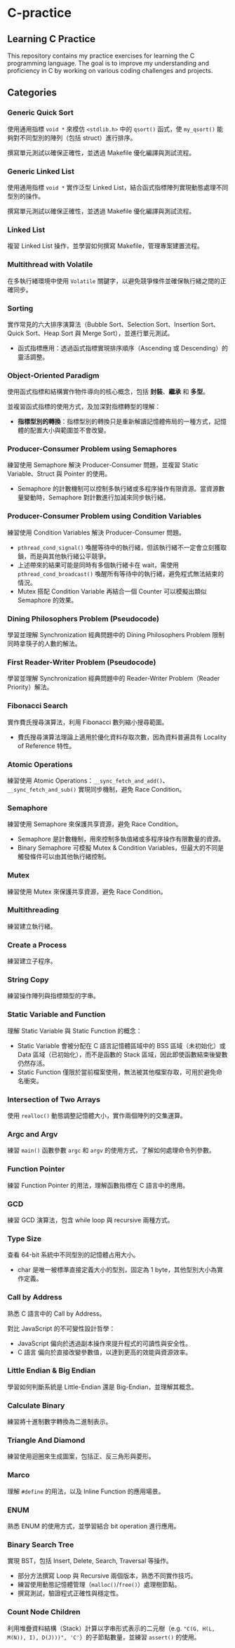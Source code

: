 # C-practice
## Learning C Practice

This repository contains my practice exercises for learning the C programming language. The goal is to improve my understanding and proficiency in C by working on various coding challenges and projects.

## Categories

### Generic Quick Sort
使用通用指標 `void *` 來模仿 `<stdlib.h>` 中的 `qsort()` 函式，使 `my_qsort()` 能夠對不同型別的陣列（包括 struct）進行排序。

撰寫單元測試以確保正確性，並透過 Makefile 優化編譯與測試流程。

### Generic Linked List
使用通用指標 `void *` 實作泛型 Linked List，結合函式指標陣列實現動態處理不同型別的操作。

撰寫單元測試以確保正確性，並透過 Makefile 優化編譯與測試流程。

### Linked List
複習 Linked List 操作，並學習如何撰寫 Makefile，管理專案建置流程。

### Multithread with Volatile
在多執行緒環境中使用 `Volatile` 關鍵字，以避免競爭條件並確保執行緒之間的正確同步。

### Sorting
實作常見的六大排序演算法（Bubble Sort、Selection Sort、Insertion Sort、Quick Sort、Heap Sort 與 Merge Sort），並進行單元測試。
- 函式指標應用：透過函式指標實現排序順序（Ascending 或 Descending）的靈活調整。

### Object-Oriented Paradigm
使用函式指標和結構實作物件導向的核心概念，包括 **封裝**、**繼承** 和 **多型**。

並複習函式指標的使用方式，及加深對指標轉型的理解：
- **指標型別的轉換**：指標型別的轉換只是重新解讀記憶體佈局的一種方式，記憶體的配置大小與範圍並不會改變。

### Producer-Consumer Problem using Semaphores
練習使用 Semaphore 解決 Producer-Consumer 問題，並複習 Static Variable、Struct 與 Pointer 的使用。
- Semaphore 的計數機制可以控制多執行緒或多程序操作有限資源。當資源數量變動時，Semaphore 對計數進行加減來同步執行緒。

### Producer-Consumer Problem using Condition Variables
練習使用 Condition Variables 解決 Producer-Consumer 問題。
- `pthread_cond_signal()` 喚醒等待中的執行緒，但該執行緒不一定會立刻獲取鎖，而是與其他執行緒公平競爭。
- 上述帶來的結果可能是同時有多個執行緒卡在 wait，需使用 `pthread_cond_broadcast()` 喚醒所有等待中的執行緒，避免程式無法結束的情況。
- Mutex 搭配 Condition Variable 再結合一個 Counter 可以模擬出類似 Semaphore 的效果。

### Dining Philosophers Problem (Pseudocode)
學習並理解 Synchronization 經典問題中的 Dining Philosophers Problem 限制同時拿筷子的人數的解法。

### First Reader-Writer Problem (Pseudocode)
學習並理解 Synchronization 經典問題中的 Reader-Writer Problem（Reader Priority）解法。

### Fibonacci Search
實作費氏搜尋演算法，利用 Fibonacci 數列縮小搜尋範圍。
- 費氏搜尋演算法理論上適用於優化資料存取次數，因為資料普遍具有 Locality of Reference 特性。

### Atomic Operations
練習使用 Atomic Operations：`__sync_fetch_and_add()`、`__sync_fetch_and_sub()` 實現同步機制，避免 Race Condition。

### Semaphore
練習使用 Semaphore 來保護共享資源，避免 Race Condition。
- Semaphore 是計數機制，用來控制多執值緒或多程序操作有限數量的資源。
- Binary Semaphore 可模擬 Mutex & Condition Variables，但最大的不同是觸發條件可以由其他執行緒控制。

### Mutex
練習使用 Mutex 來保護共享資源，避免 Race Condition。

### Multithreading
練習建立執行緒。

### Create a Process
練習建立子程序。

### String Copy
練習操作陣列與指標類型的字串。

### Static Variable and Function
理解 Static Variable 與 Static Function 的概念：
- Static Variable 會被分配在 C 語言記憶體區域中的 BSS 區域（未初始化）或 Data 區域（已初始化），而不是函數的 Stack 區域，因此即使函數結束後變數仍然存活。
- Static Function 僅限於當前檔案使用，無法被其他檔案存取，可用於避免命名衝突。

### Intersection of Two Arrays
使用 `realloc()` 動態調整記憶體大小，實作兩個陣列的交集運算。

### Argc and Argv
練習 `main()` 函數參數 `argc` 和 `argv` 的使用方式，了解如何處理命令列參數。

### Function Pointer
練習 Function Pointer 的用法，理解函數指標在 C 語言中的應用。

### GCD
練習 GCD 演算法，包含 while loop 與 recursive 兩種方式。

### Type Size
查看 64-bit 系統中不同型別的記憶體占用大小。
- char 是唯一被標準直接定義大小的型別，固定為 1 byte，其他型別大小為實作定義。

### Call by Address
熟悉 C 語言中的 Call by Address。

對比 JavaScript 的不可變性設計哲學：
- JavaScript 偏向於透過副本操作來提升程式的可讀性與安全性。
- C 語言 偏向於直接改變參數值，以達到更高的效能與資源效率。

### Little Endian & Big Endian
學習如何判斷系統是 Little-Endian 還是 Big-Endian，並理解其概念。

### Calculate Binary
練習將十進制數字轉換為二進制表示。

### Triangle And Diamond
練習使用迴圈來生成圖案，包括正、反三角形與菱形。

### Marco
理解 `#define` 的用法，以及 Inline Function 的應用場景。

### ENUM
熟悉 ENUM 的使用方式，並學習結合 bit operation 進行應用。

### Binary Search Tree
實現 BST，包括 Insert, Delete, Search, Traversal 等操作。
- 部分方法撰寫 Loop 與 Recursive 兩個版本，熟悉不同實作技巧。
- 練習使用動態記憶體管理（`malloc()`/`free()`）處理樹節點。
- 撰寫測試，驗證程式正確性與穩定性。

### Count Node Children
利用堆疊資料結構（Stack）計算以字串形式表示的二元樹（e.g. `"C(G, H(L, M(N)), I), D(J)))", 'C'`）的子節點數量，並練習 `assert()` 的使用。